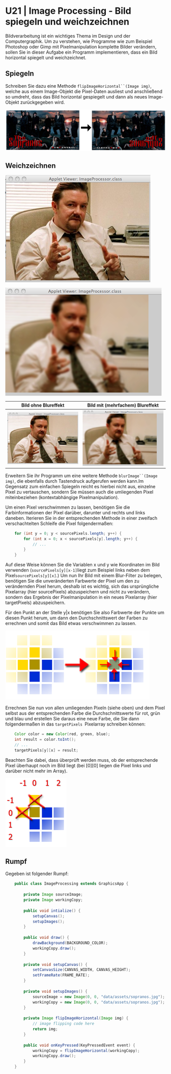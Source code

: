 # U21 | Image Processing - Bild spiegeln und weichzeichnen

Bildverarbeitung ist ein wichtiges Thema im Design und der
Computergraphik. Um zu verstehen, wie Programme wie zum Beispiel
Photoshop oder Gimp mit Pixelmanipulation komplette Bilder verändern,
sollen Sie in dieser Aufgabe ein Programm implementieren, dass ein Bild horizontal spiegelt und weichzeichnet.

## Spiegeln

Schreiben Sie dazu eine Methode ` flipImageHorizontal``(Image img) `, welche
aus einem Image-Objekt die Pixel-Daten ausliest und anschließend so
umdreht, dass das Bild horizontal gespiegelt und dann als neues
Image-Objekt zurückgegeben wird.

![Sopranos](docs/09_sopranos.png)

## Weichzeichnen

![Bild ohne Blureffekt](docs/10_the_office_orig.png)

![Bild mit (mehrfachem) Blureffekt](docs/10_the_office_blur.png)

| Bild ohne Blureffekt | Bild mit (mehrfachem) Blureffekt |
|:------:|:------:|
| ![Bild ohne Blureffekt](./docs/10_the_office_orig.png) | ![Bild mit (mehrfachem) Blureffekt](./docs/10_the_office_blur.png) |

Erweitern Sie ihr Programm um eine
weitere Methode ` blurImage``(Image img) `, die ebenfalls durch Tastendruck aufgerufen werden kann.Im Gegensatz zum einfachen Spiegeln reicht es hierbei nicht aus, einzelne Pixel zu vertauschen, sondern Sie müssen auch die umliegenden Pixel miteinbeziehen (kontextabhängige Pixelmanipulation).

Um einen Pixel verschwimmen zu lassen, benötigen Sie die
Farbinformationen der Pixel darüber, darunter und rechts und links
daneben. Iterieren Sie in der entsprechenden Methode in einer zweifach
verschachtelten Schleife die Pixel folgendermaßen:
```java
    for (int y = 0; y < sourcePixels.length; y++) {
        for (int x = 0; x < sourcePixels[y].length; y++) {
            // ...
        }
    }
```
Auf diese Weise können Sie die Variablen x und y wie Koordinaten im Bild verwenden (`sourcePixels[y][x-1]`liegt zum Beispiel links neben dem Pixel`sourcePixels[y][x]`.) Um nun Ihr Bild mit einem Blur-Filter zu belegen, benötigen Sie die unveränderten Farbwerte der Pixel um den zu verändernden Pixel herum, deshalb ist es wichtig, sich das ursprüngliche Pixelarray (hier sourcePixels) abzuspeichern und nicht zu verändern, sondern das Ergebnis der Pixelmanipulation in ein neues Pixelarray (hier targetPixels) abzuspeichern.

Für den Punkt an der Stelle y\|x benötigen Sie also Farbwerte der Punkte um diesen Punkt herum, um dann den Durchschnittswert der Farben zu errechnen und somit das Bild etwas verschwimmen zu lassen.

![Blur-Verfahren](docs/10_blur.png)

Errechnen Sie nun von allen umliegenden Pixeln (siehe oben) und dem
Pixel selbst aus der entsprechenden Farbe die Durchschnittswerte für
rot, grün und blau und erstellen Sie daraus eine neue Farbe, die Sie
dann folgendermaßen in das `targetPixels `Pixelarray schreiben können:
```java
    Color color = new Color(red, green, blue);
    int result = color.toInt();
    // ...
    targetPixels[y][x] = result;
```
Beachten Sie dabei, dass überprüft werden muss, ob der entsprechende
Pixel überhaupt noch im Bild liegt (bei \[0\]\[0\] liegen die Pixel
links und darüber nicht mehr im Array).

![Blir Verfahren für Ecken eines Bildes](docs/10_blur2.png)

## Rumpf
Gegeben ist folgender Rumpf:

```java
    public class ImageProcessing extends GraphicsApp {

        private Image sourceImage;
        private Image workingCopy;

        public void intialize() {
            setupCanvas();
            setupImages();
        }

        public void draw() {
            drawBackground(BACKGROUND_COLOR);
            workingCopy.draw();
        }

        private void setupCanvas() {
            setCanvasSize(CANVAS_WIDTH, CANVAS_HEIGHT);
            setFrameRate(FRAME_RATE);
        }

        private void setupImages() {
            sourceImage = new Image(0, 0, "data/assets/sopranos.jpg");
            workingCopy = new Image(0, 0, "data/assets/sopranos.jpg");
        }

        private Image flipImageHorizontal(Image img) {
            // image flipping code here
            return img;
        }
        
        public void onKeyPressed(KeyPressedEvent event) {
            workingCopy = flipImageHorizontal(workingCopy);
            workingCopy.draw();
        }
    }
```
